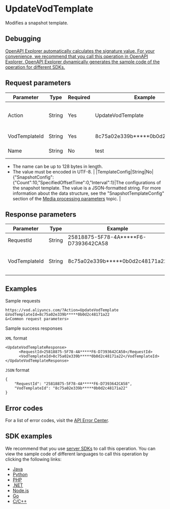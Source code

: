 # UpdateVodTemplate

Modifies a snapshot template.

## Debugging

[OpenAPI Explorer automatically calculates the signature value. For your convenience, we recommend that you call this operation in OpenAPI Explorer. OpenAPI Explorer dynamically generates the sample code of the operation for different SDKs.](https://api.aliyun.com/#product=vod&api=UpdateVodTemplate&type=RPC&version=2017-03-21)

## Request parameters

|Parameter|Type|Required|Example|Description|
|---------|----|--------|-------|-----------|
|Action|String|Yes|UpdateVodTemplate|The operation that you want to perform. Set the value to **UpdateVodTemplate**. |
|VodTemplateId|String|Yes|8c75a02e339b\*\*\*\*\*0b0d2c48171a22|The ID of the snapshot template. |
|Name|String|No|test|The name of the template.

 -   The name can be up to 128 bytes in length.
-   The value must be encoded in UTF-8. |
|TemplateConfig|String|No|\{"SnapshotConfig":\{"Count":10,"SpecifiedOffsetTime":0,"Interval":1\}|The configurations of the snapshot template. The value is a JSON-formatted string. For more information about the data structure, see the "SnapshotTemplateConfig" section of the [Media processing parameters](~~98618~~) topic. |

## Response parameters

|Parameter|Type|Example|Description|
|---------|----|-------|-----------|
|RequestId|String|25818875-5F78-4A\*\*\*\*\*F6-D7393642CA58|The ID of the request. |
|VodTemplateId|String|8c75a02e339b\*\*\*\*\*0b0d2c48171a22|The ID of the snapshot template. |

## Examples

Sample requests

```
https://vod.aliyuncs.com/?Action=UpdateVodTemplate
&VodTemplateId=8c75a02e339b*****0b0d2c48171a22
&<Common request parameters>
```

Sample success responses

`XML` format

```
<UpdateVodTemplateResponse>
      <RequestId>25818875-5F78-4A*****F6-D7393642CA58</RequestId>
	  <VodTemplateId>8c75a02e339b*****0b0d2c48171a22</VodTemplateId>
</UpdateVodTemplateResponse>
```

`JSON` format

```
{
    "RequestId": "25818875-5F78-4A*****F6-D7393642CA58",
    "VodTemplateId": "8c75a02e339b*****0b0d2c48171a22"
}
```

## Error codes

For a list of error codes, visit the [API Error Center](https://error-center.alibabacloud.com/status/product/vod).

## SDK examples

We recommend that you use [server SDKs](~~101789~~) to call this operation. You can view the sample code of different languages to call this operation by clicking the following links:

-   [Java](~~61063~~)
-   [Python](~~61054~~)
-   [PHP](~~61069~~)
-   [.NET](~~84750~~)
-   [Node.js](~~101396~~)
-   [Go](~~101411~~)
-   [C/C++](~~101261~~)

